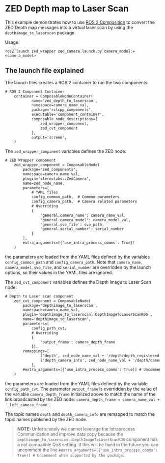 # ZED Depth map to Laser Scan

This example demonstrates how to use [ROS 2 Composition](https://docs.ros.org/en/humble/Concepts/Intermediate/About-Composition.html) to convert the ZED Depth map messages into a virtual laser scan by using the `depthimage_to_laserscan` package.

Usage:

```
ros2 launch zed_wrapper zed_camera.launch.py camera_model:=<camera_model>
```

## The launch file explained

The launch files creates a ROS 2 container to run the two components:

```xml
# ROS 2 Component Container
    container = ComposableNodeContainer(
            name='zed_depth_to_laserscan',
            namespace=camera_name_val,
            package='rclcpp_components',
            executable='component_container',
            composable_node_descriptions=[
                zed_wrapper_component,
                zed_cvt_component
            ],
            output='screen',
    )
```

The `zed_wrapper_component` variables defines the ZED node:

```xml
# ZED Wrapper component
    zed_wrapper_component = ComposableNode(
        package='zed_components',
        namespace=camera_name_val,
        plugin='stereolabs::ZedCamera',
        name=zed_node_name,
        parameters=[
            # YAML files
            config_common_path,  # Common parameters
            config_camera_path,  # Camera related parameters
            # Overriding
            {
                'general.camera_name': camera_name_val,
                'general.camera_model': camera_model_val,
                'general.svo_file': svo_path,
                'general.serial_number': serial_number
            }
        ],
        extra_arguments=[{'use_intra_process_comms': True}]
    )
```

the parameters are loaded from the YAML files defined by the variables `config_common_path` and `config_camera_path`. Note that `camera_name`, `camera_model`, `svo_file`, and `serial_number` are overridden by the launch options, so their values in the YAML files are ignored.

The `zed_cvt_component` variables defines the Depth Image to Laser Scan node:

```xml
# Depth to Laser scan component
    zed_cvt_component = ComposableNode(
        package='depthimage_to_laserscan',
        namespace=camera_name_val,
        plugin='depthimage_to_laserscan::DepthImageToLaserScanROS',
        name='depthimage_to_laserscan',
        parameters=[
            config_path_cvt,
            # Overriding
            {
                'output_frame': camera_depth_frame
            }],
        remappings=[
                ('depth', zed_node_name_val + '/depth/depth_registered'),
                ('depth_camera_info', zed_node_name_val + '/depth/camera_info')
            ],
        #extra_arguments=[{'use_intra_process_comms': True}] # Uncomment when supported by the package
    )
```

the parameters are loaded from the YAML files defined by the variable `config_path_cvt`. The parameter `output_frame` is overridden by the value of the variable `camera_depth_frame` initialized above to match the name of the link broadcasted by the ZED node: `camera_depth_frame = camera_name_val + '_left_camera_frame'`.

The topic names `depth` and `depth_camera_info` are remapped to match the topic names published by the ZED node.

> **NOTE:** Unfortunately we cannot leverage the Intraprocess Communication and improve data copy because the `depthimage_to_laserscan::DepthImageToLaserScanROS` component has a not compatible QoS setting. If this will be fixed in the future you can uncomment the line `#extra_arguments=[{'use_intra_process_comms': True}] # Uncomment when supported by the package`.